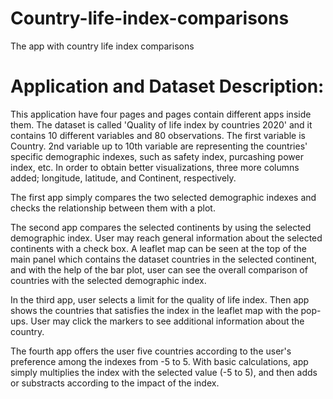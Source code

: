 # Country-life-index-comparisons
The app with country life index comparisons

# Application and Dataset Description:
This application have four pages and pages contain different apps inside them. The dataset is called 'Quality of life index by countries 2020' and it contains 10 different variables and 80 observations. The first variable is Country. 2nd variable up to 10th variable are representing the countries' specific demographic indexes, such as safety index, purcashing power index, etc. In order to obtain better visualizations, three more columns added; longitude, latitude, and Continent, respectively.

The first app simply compares the two selected demographic indexes and checks the relationship between them with a plot.

The second app compares the selected continents by using the selected demographic index. User may reach general information about the selected continents with a check box. A leaflet map can be seen at the top of the main panel which contains the dataset countries in the selected continent, and with the help of the bar plot, user can see the overall comparison of countries with the selected demographic index.

In the third app, user selects a limit for the quality of life index. Then app shows the countries that satisfies the index in the leaflet map with the pop-ups. User may click the markers to see additional information about the country.

The fourth app offers the user five countries according to the user's preference among the indexes from -5 to 5. With basic calculations, app simply multiplies the index with the selected value (-5 to 5), and then adds or substracts according to the impact of the index.
